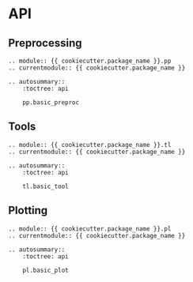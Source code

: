 # API

## Preprocessing
```{eval-rst}
.. module:: {{ cookiecutter.package_name }}.pp
.. currentmodule:: {{ cookiecutter.package_name }}

.. autosummary::
    :toctree: api

    pp.basic_preproc
```

## Tools
```{eval-rst}
.. module:: {{ cookiecutter.package_name }}.tl
.. currentmodule:: {{ cookiecutter.package_name }}

.. autosummary::
    :toctree: api

    tl.basic_tool
```

## Plotting
```{eval-rst}
.. module:: {{ cookiecutter.package_name }}.pl
.. currentmodule:: {{ cookiecutter.package_name }}

.. autosummary::
    :toctree: api

    pl.basic_plot
```
